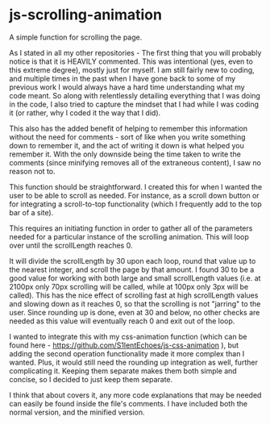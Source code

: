 # js-scrolling-animation

A simple function for scrolling the page.

As I stated in all my other repositories - The first thing that you will probably notice is that it is HEAVILY commented. This was intentional (yes, even to this extreme degree), mostly just for myself. I am still fairly new to coding, and multiple times in the past when I have gone back to some of my previous work I would always have a hard time understanding what my code meant. So along with relentlessly detailing everything that I was doing in the code, I also tried to capture the mindset that I had while I was coding it (or rather, why I coded it the way that I did).

This also has the added benefit of helping to remember this information without the need for comments - sort of like when you write something down to remember it, and the act of writing it down is what helped you remember it. With the only downside being the time taken to write the comments (since minifying removes all of the extraneous content), I saw no reason not to.

This function should be straightforward.  I created this for when I wanted the user to be able to scroll as needed.  For instance, as a scroll down button or for integrating a scroll-to-top functionality (which I frequently add to the top bar of a site).

This requires an initiating function in order to gather all of the parameters needed for a particular instance of the scrolling animation.  This will loop over until the scrollLength reaches 0.

It will divide the scrollLength by 30 upon each loop, round that value up to the nearest integer, and scroll the page by that amount.  I found 30 to be a good value for working with both large and small scrollLength values (i.e. at 2100px only 70px scrolling will be called, while at 100px only 3px will be called).  This has the nice effect of scrolling fast at high scrollLength values and slowing down as it reaches 0, so that the scrolling is not "jarring" to the user.  Since rounding up is done, even at 30 and below, no other checks are needed as this value will eventually reach 0 and exit out of the loop.

I wanted to integrate this with my css-animation function (which can be found here - https://github.com/S1lentEchoes/js-css-animation ), but adding the second operation functionality made it more complex than I wanted.  Plus, it would still need the rounding up integration as well, further complicating it.  Keeping them separate makes them both simple and concise, so I decided to just keep them separate.

I think that about covers it, any more code explanations that may be needed can easily be found inside the file's comments. I have included both the normal version, and the minified version.
